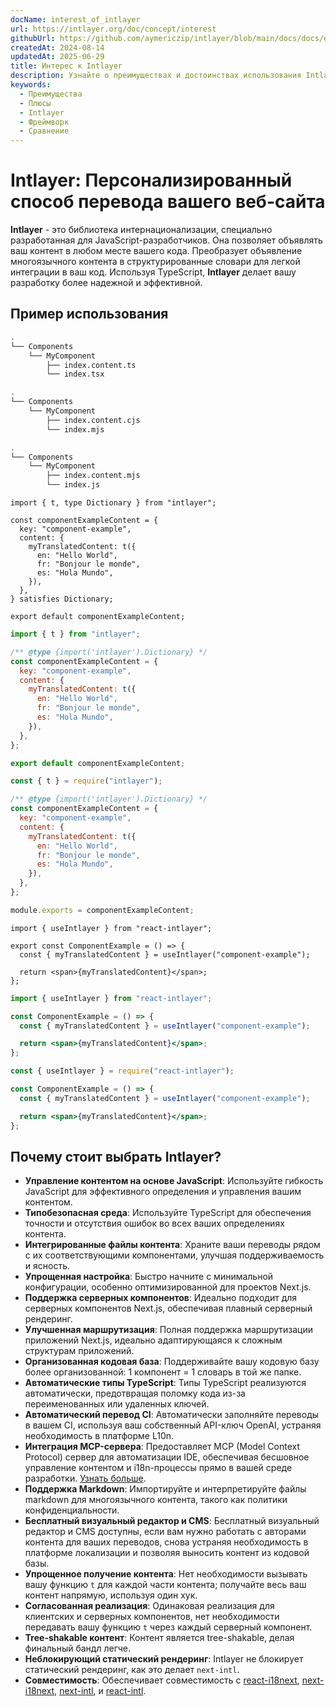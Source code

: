 ```yaml
---
docName: interest_of_intlayer
url: https://intlayer.org/doc/concept/interest
githubUrl: https://github.com/aymericzip/intlayer/blob/main/docs/docs/en/interest_of_intlayer.md
createdAt: 2024-08-14
updatedAt: 2025-06-29
title: Интерес к Intlayer
description: Узнайте о преимуществах и достоинствах использования Intlayer в ваших проектах. Поймите, почему Intlayer выделяется среди других фреймворков.
keywords:
  - Преимущества
  - Плюсы
  - Intlayer
  - Фреймворк
  - Сравнение
---
```


# Intlayer: Персонализированный способ перевода вашего веб-сайта

**Intlayer** - это библиотека интернационализации, специально разработанная для JavaScript-разработчиков. Она позволяет объявлять ваш контент в любом месте вашего кода. Преобразует объявление многоязычного контента в структурированные словари для легкой интеграции в ваш код. Используя TypeScript, **Intlayer** делает вашу разработку более надежной и эффективной.

## Пример использования

```bash codeFormat="typescript"
.
└── Components
    └── MyComponent
        ├── index.content.ts
        └── index.tsx
```

```bash codeFormat="commonjs"
.
└── Components
    └── MyComponent
        ├── index.content.cjs
        └── index.mjs
```

```bash codeFormat="esm"
.
└── Components
    └── MyComponent
        ├── index.content.mjs
        └── index.js
```

```tsx fileName="./Components/MyComponent/index.content.ts" codeFormat="typescript"
import { t, type Dictionary } from "intlayer";

const componentExampleContent = {
  key: "component-example",
  content: {
    myTranslatedContent: t({
      en: "Hello World",
      fr: "Bonjour le monde",
      es: "Hola Mundo",
    }),
  },
} satisfies Dictionary;

export default componentExampleContent;
```

```jsx fileName="./Components/MyComponent/index.mjx" codeFormat="esm"
import { t } from "intlayer";

/** @type {import('intlayer').Dictionary} */
const componentExampleContent = {
  key: "component-example",
  content: {
    myTranslatedContent: t({
      en: "Hello World",
      fr: "Bonjour le monde",
      es: "Hola Mundo",
    }),
  },
};

export default componentExampleContent;
```

```jsx fileName="./Components/MyComponent/index.csx" codeFormat="commonjs"
const { t } = require("intlayer");

/** @type {import('intlayer').Dictionary} */
const componentExampleContent = {
  key: "component-example",
  content: {
    myTranslatedContent: t({
      en: "Hello World",
      fr: "Bonjour le monde",
      es: "Hola Mundo",
    }),
  },
};

module.exports = componentExampleContent;
```

```tsx fileName="./Components/MyComponent/index.tsx" codeFormat="typescript"
import { useIntlayer } from "react-intlayer";

export const ComponentExample = () => {
  const { myTranslatedContent } = useIntlayer("component-example");

  return <span>{myTranslatedContent}</span>;
};
```

```jsx fileName="./Components/MyComponent/index.mjx" codeFormat="esm"
import { useIntlayer } from "react-intlayer";

const ComponentExample = () => {
  const { myTranslatedContent } = useIntlayer("component-example");

  return <span>{myTranslatedContent}</span>;
};
```

```jsx fileName="./Components/MyComponent/index.csx" codeFormat="commonjs"
const { useIntlayer } = require("react-intlayer");

const ComponentExample = () => {
  const { myTranslatedContent } = useIntlayer("component-example");

  return <span>{myTranslatedContent}</span>;
};
```

## Почему стоит выбрать Intlayer?

- **Управление контентом на основе JavaScript**: Используйте гибкость JavaScript для эффективного определения и управления вашим контентом.
- **Типобезопасная среда**: Используйте TypeScript для обеспечения точности и отсутствия ошибок во всех ваших определениях контента.
- **Интегрированные файлы контента**: Храните ваши переводы рядом с их соответствующими компонентами, улучшая поддерживаемость и ясность.
- **Упрощенная настройка**: Быстро начните с минимальной конфигурации, особенно оптимизированной для проектов Next.js.
- **Поддержка серверных компонентов**: Идеально подходит для серверных компонентов Next.js, обеспечивая плавный серверный рендеринг.
- **Улучшенная маршрутизация**: Полная поддержка маршрутизации приложений Next.js, идеально адаптирующаяся к сложным структурам приложений.
- **Организованная кодовая база**: Поддерживайте вашу кодовую базу более организованной: 1 компонент = 1 словарь в той же папке.
- **Автоматические типы TypeScript**: Типы TypeScript реализуются автоматически, предотвращая поломку кода из-за переименованных или удаленных ключей.
- **Автоматический перевод CI**: Автоматически заполняйте переводы в вашем CI, используя ваш собственный API-ключ OpenAI, устраняя необходимость в платформе L10n.
- **Интеграция MCP-сервера**: Предоставляет MCP (Model Context Protocol) сервер для автоматизации IDE, обеспечивая бесшовное управление контентом и i18n-процессы прямо в вашей среде разработки. [Узнать больше](https://github.com/aymericzip/intlayer/blob/main/docs/docs/en/mcp_server.md).
- **Поддержка Markdown**: Импортируйте и интерпретируйте файлы markdown для многоязычного контента, такого как политики конфиденциальности.
- **Бесплатный визуальный редактор и CMS**: Бесплатный визуальный редактор и CMS доступны, если вам нужно работать с авторами контента для ваших переводов, снова устраняя необходимость в платформе локализации и позволяя выносить контент из кодовой базы.
- **Упрощенное получение контента**: Нет необходимости вызывать вашу функцию `t` для каждой части контента; получайте весь ваш контент напрямую, используя один хук.
- **Согласованная реализация**: Одинаковая реализация для клиентских и серверных компонентов, нет необходимости передавать вашу функцию `t` через каждый серверный компонент.
- **Tree-shakable контент**: Контент является tree-shakable, делая финальный бандл легче.
- **Неблокирующий статический рендеринг**: Intlayer не блокирует статический рендеринг, как это делает `next-intl`.
- **Совместимость**: Обеспечивает совместимость с [react-i18next](https://github.com/aymericzip/intlayer/blob/main/docs/docs/en/intlayer_with_react-i18next.md), [next-i18next](https://github.com/aymericzip/intlayer/blob/main/docs/docs/en/intlayer_with_next-i18next.md), [next-intl](https://github.com/aymericzip/intlayer/blob/main/docs/docs/en/intlayer_with_next-intl.md), и [react-intl](https://github.com/aymericzip/intlayer/blob/main/docs/docs/en/intlayer_with_react-intl.md).
